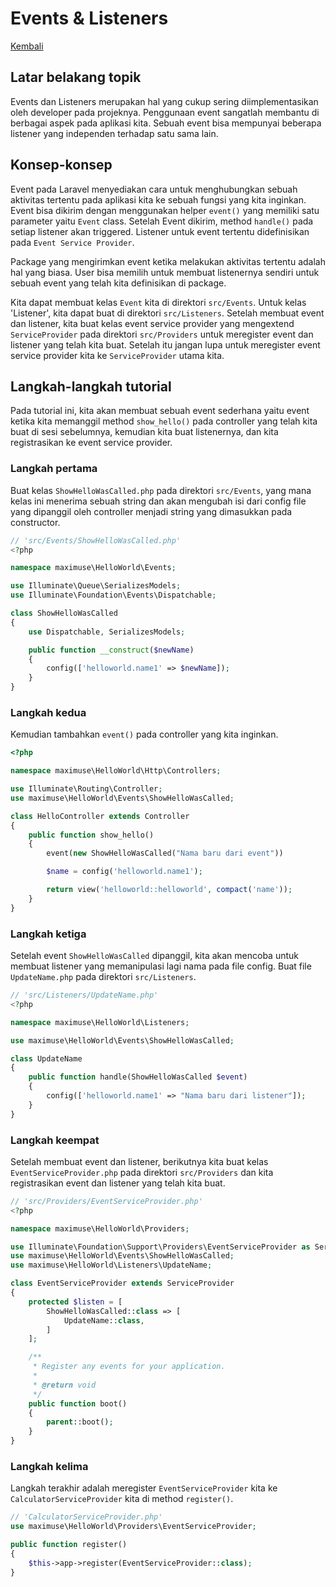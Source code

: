 # Events & Listeners

[Kembali](readme.md)

## Latar belakang topik

Events dan Listeners merupakan hal yang cukup sering diimplementasikan oleh developer pada projeknya. Penggunaan event sangatlah membantu di berbagai aspek pada aplikasi kita. Sebuah event bisa mempunyai beberapa listener yang independen terhadap satu sama lain.

## Konsep-konsep

Event pada Laravel menyediakan cara untuk menghubungkan sebuah aktivitas tertentu pada aplikasi kita ke sebuah fungsi yang kita inginkan. Event bisa dikirim dengan menggunakan helper `event()` yang memiliki satu parameter yaitu `Event` class. Setelah Event dikirim, method `handle()` pada setiap listener akan triggered. Listener untuk event tertentu didefinisikan pada `Event Service Provider`.

Package yang mengirimkan event ketika melakukan aktivitas tertentu adalah hal yang biasa. User bisa memilih untuk membuat listenernya sendiri untuk sebuah event yang telah kita definisikan di package. 

Kita dapat membuat kelas `Event` kita di direktori `src/Events`. Untuk kelas 'Listener', kita dapat buat di direktori `src/Listeners`. Setelah membuat event dan listener, kita buat kelas event service provider yang mengextend `ServiceProvider` pada direktori `src/Providers` untuk meregister event dan listener yang telah kita buat. Setelah itu jangan lupa untuk meregister event service provider kita ke `ServiceProvider` utama kita.

## Langkah-langkah tutorial

Pada tutorial ini, kita akan membuat sebuah event sederhana yaitu event ketika kita memanggil method `show_hello()` pada controller yang telah kita buat di sesi sebelumnya, kemudian kita buat listenernya, dan kita registrasikan ke event service provider.

### Langkah pertama

Buat kelas `ShowHelloWasCalled.php` pada direktori `src/Events`, yang mana kelas ini menerima sebuah string dan akan mengubah isi dari config file yang dipanggil oleh controller menjadi string yang dimasukkan pada constructor.

```php
// 'src/Events/ShowHelloWasCalled.php'
<?php

namespace maximuse\HelloWorld\Events;

use Illuminate\Queue\SerializesModels;
use Illuminate\Foundation\Events\Dispatchable;

class ShowHelloWasCalled
{
    use Dispatchable, SerializesModels;

    public function __construct($newName)
    {
        config(['helloworld.name1' => $newName]);
    }
}
```

### Langkah kedua

Kemudian tambahkan `event()` pada controller yang kita inginkan.
```php
<?php

namespace maximuse\HelloWorld\Http\Controllers;

use Illuminate\Routing\Controller;
use maximuse\HelloWorld\Events\ShowHelloWasCalled;

class HelloController extends Controller
{
    public function show_hello()
    {
        event(new ShowHelloWasCalled("Nama baru dari event"))

        $name = config('helloworld.name1');

        return view('helloworld::helloworld', compact('name'));
    }
}
```

### Langkah ketiga

Setelah event `ShowHelloWasCalled` dipanggil, kita akan mencoba untuk membuat listener yang memanipulasi lagi nama pada file config. Buat file `UpdateName.php` pada direktori `src/Listeners`.

```php
// 'src/Listeners/UpdateName.php'
<?php

namespace maximuse\HelloWorld\Listeners;

use maximuse\HelloWorld\Events\ShowHelloWasCalled;

class UpdateName
{
    public function handle(ShowHelloWasCalled $event)
    {
        config(['helloworld.name1' => "Nama baru dari listener"]);
    }
}
```

### Langkah keempat

Setelah membuat event dan listener, berikutnya kita buat kelas `EventServiceProvider.php` pada direktori `src/Providers` dan kita registrasikan event dan listener yang telah kita buat.

```php
// 'src/Providers/EventServiceProvider.php'
<?php

namespace maximuse\HelloWorld\Providers;

use Illuminate\Foundation\Support\Providers\EventServiceProvider as ServiceProvider;
use maximuse\HelloWorld\Events\ShowHelloWasCalled;
use maximuse\HelloWorld\Listeners\UpdateName;

class EventServiceProvider extends ServiceProvider
{
    protected $listen = [
        ShowHelloWasCalled::class => [
            UpdateName::class,
        ]
    ];

    /**
     * Register any events for your application.
     *
     * @return void
     */
    public function boot()
    {
        parent::boot();
    }
}
```

### Langkah kelima

Langkah terakhir adalah meregister `EventServiceProvider` kita ke `CalculatorServiceProvider` kita di method `register()`.

```php
// 'CalculatorServiceProvider.php'
use maximuse\HelloWorld\Providers\EventServiceProvider;

public function register()
{
    $this->app->register(EventServiceProvider::class);
}
```